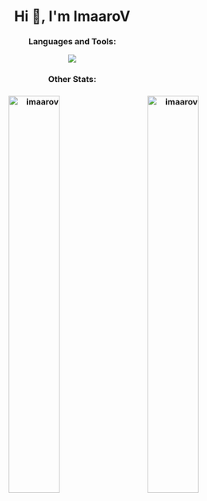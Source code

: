 <h1 align="center">Hi 👋, I'm ImaaroV</h1>

<h3 align="center">Languages and Tools:</h3>

<p align="center"><img align="center" src="https://github-readme-stats.vercel.app/api/top-langs/?username=imaarov&layout=compact&theme=transparent" /></p>
<h3 align="center"> Other Stats: <h3>


<p align="right"><img align="center"width="45%" src="https://streak-stats.demolab.com?user=imaarov&theme=horizon&stroke=0300DD&border=white&ring=0520DD&fire=DD2727&currStreakNum=1300DD&sideNums=0500DD&sideLabels=DD2727&currStreakLabel=DD2727&dates=DD7676&background=DDDDDD00" alt="imaarov" /><img width="45%" align="left" src="https://github-readme-stats-git-masterrstaa-rickstaa.vercel.app/api?username=imaaarov&show_icons=true&locale=en&theme=transparent" alt="imaarov" /></p>
